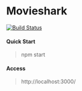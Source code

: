 # Movieshark
[![Build Status](https://travis-ci.org/rodrigogs/movieshark.svg)](https://travis-ci.org/rodrigogs/movieshark)

#### Quick Start
> npm start

#### Access
> http://localhost:3000/

